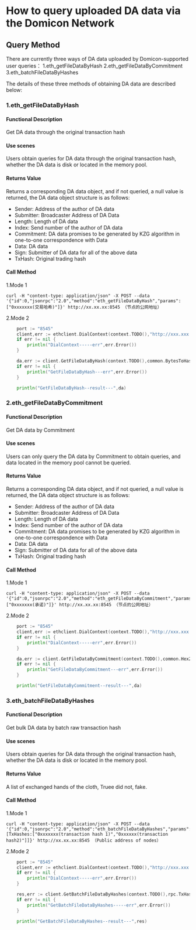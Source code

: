 # How to query uploaded DA data via the Domicon Network


## Query Method

There are currently three ways of DA data uploaded by Domicon-supported user queries：
1.eth_getFileDataByHash 
2.eth_getFileDataByCommitment 
3.eth_batchFileDataByHashes

The details of these three methods of obtaining DA data are described below:

### 1.eth_getFileDataByHash

#### Functional Description
Get DA data through the original transaction hash

#### Use scenes
Users obtain queries for DA data through the original transaction hash, whether the DA data is disk or located in the memory pool.

#### Returns Value
Returns a corresponding DA data object, and if not queried, a null value is returned, the DA data object structure is as follows:

- Sender: Address of the author of DA data
- Submitter: Broadcaster Address of DA Data
- Length: Length of DA data
- Index: Send number of the author of DA data
- Commitment: DA data promises to be generated by KZG algorithm in one-to-one correspondence with Data
- Data: DA data
- Sign: Submitter of DA data for all of the above data
- TxHash: Original trading hash

#### Call Method
1.Mode 1

```
curl -H "content-type: application/json" -X POST --data '{"id":0,"jsonrpc":"2.0","method":"eth_getFileDataByHash","params":["0xxxxxxx(交易哈希)"]}' http://xx.xx.xx:8545 （节点的公网地址）

```

2.Mode 2

```go
	port := "8545"
	client,err := ethclient.DialContext(context.TODO(),"http://xxx.xxx.xx.xxx:" + port)
	if err != nil {
		println("DialContext-----err",err.Error())
	}

	da,err := client.GetFileDataByHash(context.TODO(),common.BytesToHash([]byte("0xxxxxxxx")))
	if err != nil {
		println("GetFileDataByHash---err",err.Error())
	}

    println("GetFileDataByHash--result---",da)
```


### 2.eth_getFileDataByCommitment

#### Functional Description
Get DA data by Commitment

#### Use scenes
Users can only query the DA data by Commitment to obtain queries, and data located in the memory pool cannot be queried.

#### Returns Value
Returns a corresponding DA data object, and if not queried, a null value is returned, the DA data object structure is as follows:

- Sender: Address of the author of DA data
- Submitter: Broadcaster Address of DA Data
- Length: Length of DA data
- Index: Send number of the author of DA data
- Commitment: DA data promises to be generated by KZG algorithm in one-to-one correspondence with Data
- Data: DA data
- Sign: Submitter of DA data for all of the above data
- TxHash: Original trading hash

#### Call Method
1.Mode 1

```
curl -H "content-type: application/json" -X POST --data '{"id":0,"jsonrpc":"2.0","method":"eth_getFileDataByCommitment","params":["0xxxxxxx(承诺)"]}' http://xx.xx.xx:8545 （节点的公网地址）

```

2.Mode 2

```go
	port := "8545"
	client,err := ethclient.DialContext(context.TODO(),"http://xxx.xxx.xx.xxx:" + port)
	if err != nil {
		println("DialContext-----err",err.Error())
	}

	da,err := client.GetFileDataByCommitment(context.TODO(),common.Hex2Bytes("0xxxxxxxxxxxxx"))
	if err != nil {
		println("GetFileDataByCommitment---err",err.Error())
	}

    println("GetFileDataByCommitment--result---",da)
```




### 3.eth_batchFileDataByHashes

#### Functional Description
Get bulk DA data by batch raw transaction hash

#### Use scenes
Users obtain queries for DA data through the original transaction hash, whether the DA data is disk or located in the memory pool.

#### Returns Value
A list of exchanged hands of the cloth, Truee did not, fake.

#### Call Method
1.Mode 1

```
curl -H "content-type: application/json" -X POST --data '{"id":0,"jsonrpc":"2.0","method":"eth_batchFileDataByHashes","params":[TxHashes:["0xxxxxxx(transaction hash 1)","0xxxxxx(transaction hash2)"]]}' http://xx.xx.xx:8545 （Public address of nodes）

```

2.Mode 2

```go
	port := "8545"
	client,err := ethclient.DialContext(context.TODO(),"http://xxx.xxx.xx.xxx:" + port)
	if err != nil {
		println("DialContext-----err",err.Error())
	}

	res,err := client.GetBatchFileDataByHashes(context.TODO(),rpc.TxHashes{TxHashes: []common.Hash{0xxxxxxx,0xxxxxx})
	if err != nil {
		println("GetBatchFileDataByHashes-----err",err.Error())
	}

    println("GetBatchFileDataByHashes--result---",res)
```

